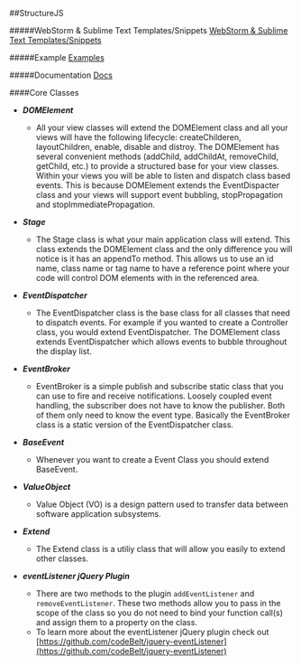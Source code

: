 ##StructureJS

#####WebStorm & Sublime Text Templates/Snippets
[WebStorm & Sublime Text Templates/Snippets](https://gist.github.com/codeBelt/9166803)

#####Example
[Examples](http://codebelt.github.io/StructureJS/src/)

#####Documentation
[Docs](http://codebelt.github.io/StructureJS/docs/)

####Core Classes
* ___DOMElement___
	* All your view classes will extend the DOMElement class and all your views will have the following lifecycle: createChilderen, layoutChildren, enable, disable and distroy. The DOMElement has several convenient methods (addChild, addChildAt, removeChild, getChild, etc.) to provide a structured base for your view classes. Within your views you will be able to listen and dispatch class based events. This is because DOMElement extends the EventDispacter class and your views will support event bubbling, stopPropagation and stopImmediatePropagation.		
	
* ___Stage___
	* The Stage class is what your main application class will extend. This class extends the DOMElement class and the only difference you will notice is it has an appendTo method. This allows us to use an id name, class name or tag name to have a reference point where your code will control DOM elements with in the referenced area.
	
* ___EventDispatcher___
	* The EventDispatcher class is the base class for all classes that need to dispatch events. For example if you wanted to create a Controller class, you would extend EventDispatcher. The DOMElement class extends EventDispatcher which allows events to bubble throughout the display list. 
	
* ___EventBroker___
	* EventBroker is a simple publish and subscribe static class that you can use to fire and receive notifications. Loosely coupled event handling, the subscriber does not have to know the publisher. Both of them only need to know the event type. Basically the EventBroker class is a static version of the EventDispatcher class.

* ___BaseEvent___
	* Whenever you want to create a Event Class you should extend BaseEvent.
	

* ___ValueObject___
	* Value Object (VO) is a design pattern used to transfer data between software application subsystems.
	
* ___Extend___
	* The Extend class is a utiliy class that will allow you easily to extend other classes.
	
	
* ___eventListener jQuery Plugin___
	* There are two methods to the plugin ```addEventListener``` and ```removeEventListener```. These two methods allow you to pass in the scope of the class so you do not need to bind your function call(s) and assign them to a property on the class. 
	* To learn more about the eventListener jQuery plugin check out [https://github.com/codeBelt/jquery-eventListener](https://github.com/codeBelt/jquery-eventListener)
